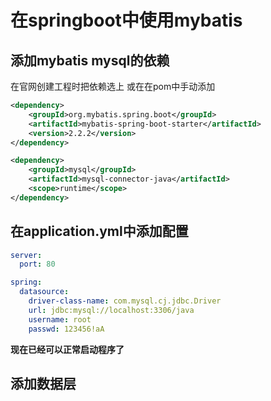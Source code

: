# 在springboot中使用mybatis

## 添加mybatis mysql的依赖

在官网创建工程时把依赖选上
或在在pom中手动添加
```xml
<dependency>
	<groupId>org.mybatis.spring.boot</groupId>
	<artifactId>mybatis-spring-boot-starter</artifactId>
	<version>2.2.2</version>
</dependency>

<dependency>
	<groupId>mysql</groupId>
	<artifactId>mysql-connector-java</artifactId>
	<scope>runtime</scope>
</dependency>
```

## 在application.yml中添加配置

```yml
server:
  port: 80

spring:
  datasource:
    driver-class-name: com.mysql.cj.jdbc.Driver
    url: jdbc:mysql://localhost:3306/java
    username: root
    passwd: 123456!aA
```



**现在已经可以正常启动程序了**

## 添加数据层





